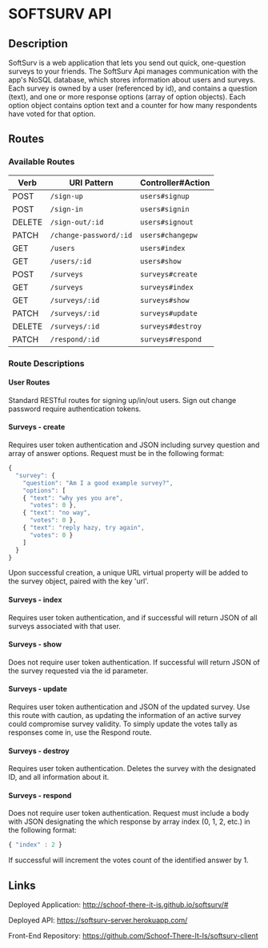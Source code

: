 # SOFTSURV API

## Description

SoftSurv is a web application that lets you send out quick, one-question surveys
to your friends. The SoftSurv Api manages communication with the app's NoSQL
database, which stores information about users and surveys. Each survey is
owned by a user (referenced by id), and contains a question (text), and one or
more response options (array of option objects). Each option object contains
option text and a counter for how many respondents have voted for that option.

## Routes

### Available Routes

| Verb   | URI Pattern            | Controller#Action |
| ----   | -----------            | ----------------- |
| POST   | `/sign-up`             | `users#signup`    |
| POST   | `/sign-in`             | `users#signin`    |
| DELETE | `/sign-out/:id`        | `users#signout`   |
| PATCH  | `/change-password/:id` | `users#changepw`  |
| GET    | `/users`               | `users#index`     |
| GET    | `/users/:id`           | `users#show`      |
| POST   | `/surveys`             | `surveys#create`  |
| GET    | `/surveys`             | `surveys#index`   |
| GET    | `/surveys/:id`         | `surveys#show`    |
| PATCH  | `/surveys/:id`         | `surveys#update`  |
| DELETE | `/surveys/:id`         | `surveys#destroy` |
| PATCH  | `/respond/:id`         | `surveys#respond` |

### Route Descriptions

#### User Routes

Standard RESTful routes for signing up/in/out users. Sign out change
password require authentication tokens.

#### Surveys - create

Requires user token authentication and JSON including survey question
and array of answer options. Request must be in the following format:

```js
{
  "survey": {
    "question": "Am I a good example survey?",
    "options": [
    { "text": "why yes you are",
      "votes": 0 },
    { "text": "no way",
      "votes": 0 },
    { "text": "reply hazy, try again",
      "votes": 0 }
    ]
  }
}
```

Upon successful creation, a unique URL virtual property will be added
to the survey object, paired with the key 'url'.

#### Surveys - index

Requires user token authentication, and if successful will
return JSON of all surveys associated with that user.

#### Surveys - show

Does not require user token authentication. If successful will return
JSON of the survey requested via the id parameter.

#### Surveys - update

Requires user token authentication and JSON of the updated survey. Use
this route with caution, as updating the information of an active
survey could compromise survey validity. To simply update the votes
tally as responses come in, use the Respond route.

#### Surveys - destroy

Requires user token authentication. Deletes the survey with the designated ID, and all information about it.

#### Surveys - respond

Does not require user token authentication. Request must include a
body with JSON designating the which response by array index (0, 1, 2,
etc.) in the following format:

``` js
{ "index" : 2 }
```

If successful will increment the votes count of the identified answer
by 1.

## Links

Deployed Application: <http://schoof-there-it-is.github.io/softsurv/#>

Deployed API: <https://softsurv-server.herokuapp.com/>

Front-End Repository: <https://github.com/Schoof-There-It-Is/softsurv-client>
